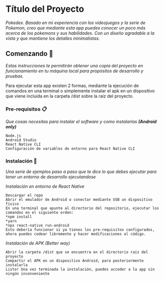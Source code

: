 # Título del Proyecto

_Pokedex. Basado en mi experiencia con los videojuegos y la serie de Pokemon, creo que mediante esta app puedes conocer un poco más acerca de los pokemons y sus habilidades. Con un diseño agradable a la vista y que mantiene los detalles minimalistas._

## Comenzando 🚀

_Estas instrucciones te permitirán obtener una copia del proyecto en funcionamiento en tu máquina local para propósitos de desarrollo y pruebas._

Para ejecutar esta app existen 2 formas, mediante la ejecución de comandos en una terminal o simplemente instalar el apk en un dispositivo que viene incluida en la carpeta /dist sobre la raíz del proyecto.

### Pre-requisitos 📋

_Que cosas necesitas para instalar el software y como instalarlas **(Android only)**_

```
Node.js
Android Studio
React Native CLI
Configuración de variables de entorno para React Native CLI
```

### Instalación 🔧

_Una serie de ejemplos paso a paso que te dice lo que debes ejecutar para tener un entorno de desarrollo ejecutandose_

_Instalación en entorno de React Native_

```
Descargar el repo
Abrir el emulador de Android o conectar mediante USB un dispositivo físico
En una terminal que apunte al directorio del repositorio, ejecutar los comandos en el siguiente orden:
*npm install
*yarn
*npx react-native run-android
Esto debería funcionar si ya tienes los pre-requisitos configurados, ahora puedes codear libremente y hacer modificaciones al código.
```

_Instalación de APK (Better way)_

```
Abrir la carpeta /dist que se encuentra en el directorio raíz del proyecto
Compartir el APK en un dispositivo Android, para posteriormente instalarla
Listo! Una vez terminada la instalación, puedes acceder a la app sin ningún inconveniente
```

